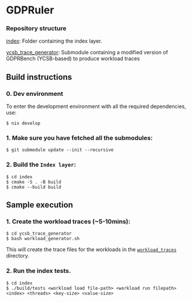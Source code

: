 # GDPRuler

### Repository structure

[index](./policy_compiler): Folder containing the index layer.

[ycsb_trace_generator](./ycsb_trace_generator/): Submodule containing a modified version of GDPRBench (YCSB-based) to produce workload traces

## Build instructions

### 0. Dev environment
To enter the development environment with all the required dependencies, use:
```
$ nix develop
``` 

### 1. Make sure you have fetched all the submodules:
```
$ git submodule update --init --recursive
```

### 2. Build the `Index layer`:
```
$ cd index
$ cmake -S . -B build
$ cmake --build build
```

## Sample execution

### 1. Create the workload traces (~5-10mins):
```
$ cd ycsb_trace_generator
$ bash workload_generator.sh
```
This will create the trace files for the workloads in the [`workload_traces`](./workload_traces) directory.

### 2. Run the index tests.

```
$ cd index
$ ./build/tests <workload load file-path> <workload run filepath> <index> <threads> <key-size> <value-size>
```
